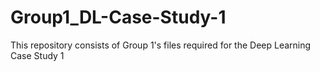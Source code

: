 # Group1_DL-Case-Study-1
This repository consists of Group 1's files required for the Deep Learning Case Study 1
